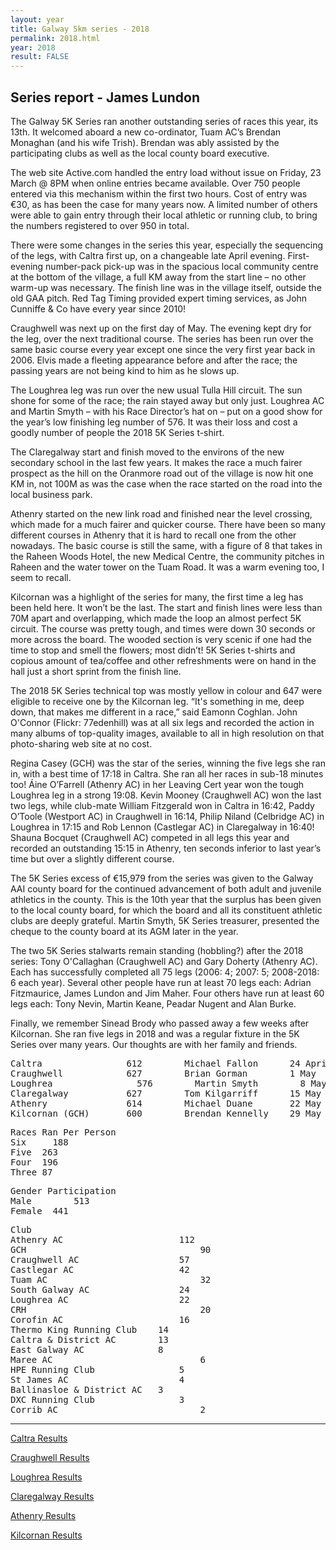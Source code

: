 ```yaml
---
layout: year
title: Galway 5km series - 2018
permalink: 2018.html
year: 2018
result: FALSE
---
```


Series report - James Lundon
----------------------------

The Galway 5K Series ran another outstanding series of races this year, its 13th. It welcomed aboard a new co-ordinator, Tuam AC’s Brendan Monaghan (and his wife Trish). Brendan was ably assisted by the participating clubs as well as the local county board executive.

The web site Active.com handled the entry load without issue on Friday, 23 March @ 8PM when online entries became available. Over 750 people entered via this mechanism within the first two hours. Cost of entry was €30, as has been the case for many years now. A limited number of others were able to gain entry through their local athletic or running club, to bring the numbers registered to over 950 in total.

There were some changes in the series this year, especially the sequencing of the legs, with Caltra first up, on a changeable late April evening. First-evening number-pack pick-up was in the spacious local community centre at the bottom of the village, a full KM away from the start line – no other warm-up was necessary. The finish line was in the village itself, outside the old GAA pitch. Red Tag Timing provided expert timing services, as John Cunniffe & Co have every year since 2010!

Craughwell was next up on the first day of May.  The evening kept dry for the leg, over the next traditional course.  The series has been run over the same basic course every year except one since the very first year back in 2006. Elvis made a fleeting appearance before and after the race; the passing years are not being kind to him as he slows up.

The Loughrea leg was run over the new usual Tulla Hill circuit.  The sun shone for some of the race; the rain stayed away but only just. Loughrea AC and Martin Smyth – with his Race Director’s hat on – put on a good show for the year’s low finishing leg number of 576.  It was their loss and cost a goodly number of people the 2018 5K Series t-shirt.

The Claregalway start and finish moved to the environs of the new secondary school in the last few years. It makes the race a much fairer prospect as the hill on the Oranmore road out of the village is now hit one KM in, not 100M as was the case when the race started on the road into the local business park.

Athenry started on the new link road and finished near the level crossing, which made for a much fairer and quicker course. There have been so many different courses in Athenry that it is hard to recall one from the other nowadays.  The basic course is still the same, with a figure of 8 that takes in the Raheen Woods Hotel, the new Medical Centre, the community pitches in Raheen and the water tower on the Tuam Road.  It was a warm evening too, I seem to recall.

Kilcornan was a highlight of the series for many, the first time a leg has been held here. It won’t be the last.  The start and finish lines were less than 70M apart and overlapping, which made the loop an almost perfect 5K circuit.  The course was pretty tough, and times were down 30 seconds or more across the board.  The wooded section is very scenic if one had the time to stop and smell the flowers; most didn’t!  5K Series t-shirts and copious amount of tea/coffee and other refreshments were on hand in the hall just a short sprint from the finish line.

The 2018 5K Series technical top was mostly yellow in colour and 647 were eligible to receive one by the Kilcornan leg. “It's something in me, deep down, that makes me different in a race,” said Eamonn Coghlan. John O'Connor (Flickr: 77edenhill) was at all six legs and recorded the action in many albums of top-quality images, available to all in high resolution on that photo-sharing web site at no cost.

Regina Casey (GCH) was the star of the series, winning the five legs she ran in, with a best time of 17:18 in Caltra. She ran all her races in sub-18 minutes too! Áine O’Farrell (Athenry AC) in her Leaving Cert year won the tough Loughrea leg in a strong 19:08. Kevin Mooney (Craughwell AC) won the last two legs, while club-mate William Fitzgerald won in Caltra in 16:42, Paddy O’Toole (Westport AC) in Craughwell in 16:14, Philip Niland (Celbridge AC) in Loughrea in 17:15 and Rob Lennon (Castlegar AC) in Claregalway in 16:40! Shauna Bocquet (Craughwell AC) competed in all legs this year and recorded an outstanding 15:15 in Athenry, ten seconds inferior to last year’s time but over a slightly different course.

The 5K Series excess of €15,979 from the series was given to the Galway AAI county board for the continued advancement of both adult and juvenile athletics in the county. This is the 10th year that the surplus has been given to the local county board, for which the board and all its constituent athletic clubs are deeply grateful. Martin Smyth, 5K Series treasurer, presented the cheque to the county board at its AGM later in the year.

The two 5K Series stalwarts remain standing (hobbling?) after the 2018 series: Tony O'Callaghan (Craughwell AC) and Gary Doherty (Athenry AC). Each has successfully completed all 75 legs (2006: 4; 2007: 5; 2008-2018: 6 each year). Several other people have run at least 70 legs each: Adrian Fitzmaurice, James Lundon and Jim Maher. Four others have run at least 60 legs each: Tony Nevin, Martin Keane, Peadar Nugent and Alan Burke.

Finally, we remember Sinead Brody who passed away a few weeks after Kilcornan.  She ran five legs in 2018 and was a regular fixture in the 5K Series over many years.  Our thoughts are with her family and friends.

<pre>
Caltra                612        Michael Fallon      24 April
Craughwell            627        Brian Gorman        1 May
Loughrea            	576        Martin Smyth        8 May
Claregalway           627        Tom Kilgarriff      15 May
Athenry               614        Michael Duane       22 May
Kilcornan (GCH)       600        Brendan Kennelly    29 May
</pre>

<pre>
Races Ran Per Person
Six		188
Five  263
Four  196
Three 87
</pre>

<pre>
Gender Participation
Male		513
Female  441
</pre>

<pre>
Club
Athenry AC            			112
GCH                					90
Craughwell AC            		57
Castlegar AC            		42
Tuam AC            					32
South Galway AC        			24
Loughrea AC            			22
CRH                					20
Corofin AC            			16
Thermo King Running Club    14
Caltra & District AC        13
East Galway AC            	8
Maree AC            				6
HPE Running Club        		5
St James AC            			4
Ballinasloe & District AC   3
DXC Running Club        		3
Corrib AC            				2
</pre>

---

[Caltra Results](/media/pdfs/results/2018-caltra.pdf)

[Craughwell Results](/media/pdfs/results/2018-craughwell.pdf)

[Loughrea Results](/media/pdfs/results/2018-loughrea.pdf)

[Claregalway Results](/media/pdfs/results/2018-claregalway.pdf)

[Athenry Results](/media/pdfs/results/2018-athenry.pdf)

[Kilcornan Results](/media/pdfs/results/2018-kilcornan.pdf)
